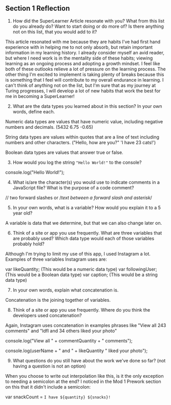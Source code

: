 ## Section 1 Reflection

1. How did the SuperLearner Article resonate with you? What from this list do you already do? Want to start doing or do more of? Is there anything not on this list, that you would add to it?

This article resonated with me because they are habits I've had first hand experience
with in helping me to not only absorb, but retain important information in my
learning history. I already consider myself an avid reader, but where I need work
is in the mentality side of these habits; viewing learning as an ongoing process
and adopting a growth mindset. I feel like both of these outlooks relieve a lot
of pressure on the learning process. The other thing I'm excited to implement is
taking plenty of breaks because this is something that I feel will contribute to my
overall endurance in learning. I can't think of anything not on the list, but I'm sure that
as my journey at Turing progresses, I will develop a lot of new habits that work the best
for me in becoming a SuperLearner!

2. What are the data types you learned about in this section? In your own words, define each.

Numeric data types are values that have numeric value, including negative numbers and decimals.
(5432 6.75 -0.65)

String data types are values within quotes that are a line of text including numbers and
other characters.
("Hello, how are you?" 'I have 23 cats!')

Boolean data types are values that answer true or false.

3. How would you log the string `"Hello World!"` to the console?

  console.log("Hello World!");

4. What is/are the character(s) you would use to indicate comments in a JavaScript file? What is the purpose of a code comment?

// two forward slashes or /*text between a forward slash and asterisk*/

5. In your own words, what is a variable? How would you explain it to a 5 year old?

A variable is data that we determine, but that we can also change later on.

6. Think of a site or app you use frequently. What are three variables that are probably used? Which data type would each of those variables probably hold?

Although I'm trying to limit my use of this app, I used Instagram a lot. Examples of three
variables Instagram uses are:

var likeQuantity; (This would be a numeric data type)
var followingUser; (This would be a Boolean data type)
var caption; (This would be a string data type)

7. In your own words, explain what concatenation is.

Concatenation is the joining together of variables.

8. Think of a site or app you use frequently. Where do you think the developers used concatenation?

Again, Instagram uses concatenation in examples phrases like "View all 243 comments" and
"ldfl and 34 others liked your photo"

console.log("View all " + commentQuantity + " comments");

console.log(userName + " and " + likeQuantity " liked your photo");


9. What questions do you still have about the work we've done so far? (not having a question is not an option)

When you choose to write out interpolation like this, is it the only exception to needing
a semicolon at the end? I noticed in the Mod 1 Prework section on this that it didn't include a
semicolon:

var snackCount = `I have ${quantity} ${snacks}!`
